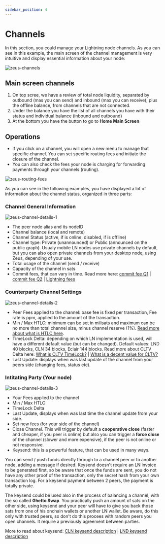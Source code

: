 ```yaml
---
sidebar_position: 4
---
```


# Channels

In this section, you could manage your Lightning node channels. As you can see in this example, the main screen of the channel management is very intuitive and display essential information about your node:

![zeus-channels](../../../static/img/zeus-channels.jpg)

## Main screen channels
1. On top scree, we have a review of total node liquidity, separated by outbound (mas you can send) and inbound (max you can receive), plus the offline balance, from channels that are not connected.
2. Under the balance you have the list of all channels you have with their status and individual balance (inbound and outbound)
3. At the bottom you have the button to go to **Home Main Screen**

## Operations
- If you click on a channel, you will open a new menu to manage that specific channel. You can set specific routing fees and initiate the closure of the channel.
- You can also check the fees your node is charging for forwarding payments through your channels (routing).

![zeus-routing-fees](../../../static/img/zeus-routing-fees.jpg)

As you can see in the following examples, you have displayed a lot of information about the channel status, organized in three parts:

### Channel General Information

![zeus-channel-details-1](../../../static/img/zeus-channel-details-1.jpg)

- The peer node alias and its nodeID
- Channel balance (local and remote)
- Channel Status (active, if is online, disabled, if is offline)
- Channel type: Private (unannounced) or Public (announced on the public graph). Usualy mobile LN nodes use private channels by default, but you can also open private channels from your desktop node, using Zeus, depending of your use.
- Total usage of the channel (send / receive)
- Capacity of the channel in sats
- Commit fees, that can vary in time. Read more here: [commit fee Q1](https://old.reddit.com/r/lightningnetwork/comments/cjtbjt/question_regarding_commit_fee/) | [commit fee Q2](https://bitcoin.stackexchange.com/questions/89232/why-is-my-spendable-msat-much-lower-than-msatoshi-to-us/89235#89235) | [Lightning fees](https://lightningwiki.net/index.php/Fees)

### Counterparty Channel Settings

![zeus-channel-details-2](../../../static/img/zeus-channel-details-2.jpg)

- Peer Fees applied to the channel: base fee is fixed per transaction, Fee rate is ppm, applied to the amount of the transaction.
- Min / Max HTLC: minimum can be set in milisats and maximum can be no more than total channel size, minus channel reserve (1%). [Read more about what is HTLC here](https://docs.lightning.engineering/the-lightning-network/multihop-payments/hash-time-lock-contract-htlc).
- TimeLock Delta: depending on which LN implementation is used, will have a different default value (but can be changed). Default values: LND 40 blocks, CLN 34 blocks, Eclair 144 blocks. Read more about CLTV Delta here: [What is CLTV TimeLock?](https://docs.lightning.engineering/the-lightning-network/multihop-payments/timelocks) | [What is a decent value for CLTV?](https://bitcoin.stackexchange.com/questions/89658/what-is-a-decent-value-for-time-lock-delta-on-a-lightning-network-node)
- Last Update: displays when was last update of the channel from your peers side (changing fees, status etc).

### Intitating Party (Your node)

![zeus-channel-details-3](../../../static/img/zeus-channel-details-3.jpg)

- Your Fees applied to the channel
- Min / Max HTLC
- TimeLock Delta
- Last Update, displays when was last time the channel update from your side.
- Set new fees (for your side of the channel)
- Close Channel. This will trigger by default a **cooperative close** (faster and cheaper, if you peer is online) but also you can trigger a **force close** of the channel (slower and more expensive), if the peer is not online or not responsive.
- Keysend: this is a powerful feature, that can be used in many ways. 

You can send / push funds directly through to a channel peer or to another node, adding a message if desired. Keysend doesn't require an LN invoice to be generated first, so be aware that once the funds are sent, you do not have any other proof of the transaction, only the secret hash from your own transaction log. For a keysend payment between 2 peers, the payment is totally private.

The keysend could be used also in the process of balancing a channel, with the so called **Ghetto Swap**. You practically push an amount of sats on the other side, using keysend and your peer will have to give you back those sats from one of his onchain wallets or another LN wallet. Be aware, do this only with trusted peers, so don't do this procees with random peers you open channels. It require a previously agreement between parties.

More to read about keysend: [CLN keysend description](https://lightning.readthedocs.io/lightning-keysend.7.html) | [LND keysend description](https://docs.lightning.engineering/lightning-network-tools/lnd/send-messages-with-keysend)